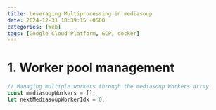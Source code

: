 ```yaml
---
title: Leveraging Multiprocessing in mediasoup
date: 2024-12-31 18:39:15 +0500
categories: [Web]
tags: [Google Cloud Platform, GCP, docker]
---
```


# 1. Worker pool management

```javascript
// Managing multiple workers through the mediasoup Workers array
const mediasoupWorkers = [];
let nextMediasoupWorkerIdx = 0;
```
<br>
